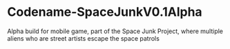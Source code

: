 # Codename-SpaceJunkV0.1Alpha
 Alpha build for mobile game, part of the Space Junk Project, where multiple aliens who are street artists escape the space patrols
